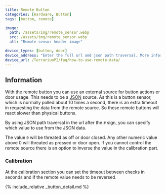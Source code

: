 ```yaml
---
title: Remote Button
categories: [Hardware, Button]
tags: [button, remote]

image:
  path: /assets/img/remote_sensor.webp
  src: /assets/img/remote_sensor.webp
  alt: "Remote sensor header image"

device_types: [button, door]
device_address: "Enter the full url and json path traversal. More information at [remote hardware](/TerrariumPI/faq/how-to-use-remote-data/)."
device_url: /TerrariumPI/faq/how-to-use-remote-data/
---
```


## Information

With the remote button you can use an external source for button actions or door usage. This needs to be a [JSON](https://nl.wikipedia.org/wiki/JSON) source. As this is a button sensor, which is normally polled about 10 times a second, there is an extra timeout in requesting the data from the remote source. So these remote buttons will react slower than physical buttons.

By using JSON path traversal in the url after the `#` sign, you can specify which value to use from the JSON data.

The value `0` will be threated as off or door closed. Any other numeric value above 0 will threated as pressed or door open. If you cannot control the remote source there is an option to inverse the value in the calibration part.

### Calibration

At the calibration section you can set the timeout between checks in seconds and if the remote value needs to be reversed.

{% include_relative _button_detail.md %}
